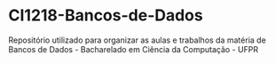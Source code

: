# CI1218-Bancos-de-Dados

Repositório utilizado para organizar as aulas e trabalhos da matéria de Bancos de Dados - Bacharelado em Ciência da Computação - UFPR
